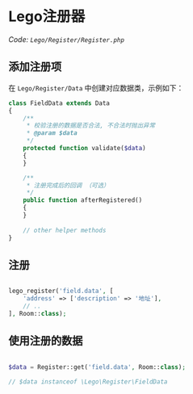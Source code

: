 # Lego注册器

_Code: `Lego/Register/Register.php`_


## 添加注册项

在 `Lego/Register/Data` 中创建对应数据类，示例如下：

```php
class FieldData extends Data
{
    /**
     * 校验注册的数据是否合法, 不合法时抛出异常
     * @param $data
     */
    protected function validate($data)
    {
    }

    /**
     * 注册完成后的回调 （可选）
     */
    public function afterRegistered()
    {
    }
    
    // other helper methods
}

```


## 注册

```php

lego_register('field.data', [
	'address' => ['description' => '地址'],
	// ..
], Room::class);
```


## 使用注册的数据

```php

$data = Register::get('field.data', Room::class);

// $data instanceof \Lego\Register\FieldData
```
